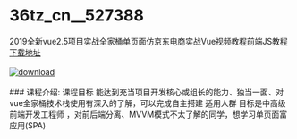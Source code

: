 # 36tz_cn__527388
2019全新vue2.5项目实战全家桶单页面仿京东电商实战Vue视频教程前端JS教程
[下载地址](http://www.36tz.cn/article/527388 "下载地址")
<br/></br>[![download](http://36tz.cn/muke_img/2019_09_2-103-300x180.png "下载地址")](http://www.36tz.cn/article/527388 "下载地址")
<br/></br>### 课程介绍:
课程目标
能达到充当项目开发核心或组长的能力、独当一面、对vue全家桶技术栈使用有深入的了解，可以完成自主搭建
适用人群
目标是中高级前端开发工程师 ，对前后端分离、MVVM模式不太了解的同学，想学习单页面富应用(SPA)


 

